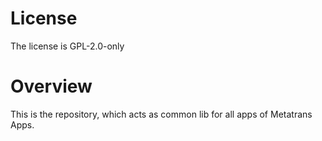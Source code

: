 # License

The license is GPL-2.0-only

# Overview

This is the repository, which acts as common lib for all apps of Metatrans Apps.

